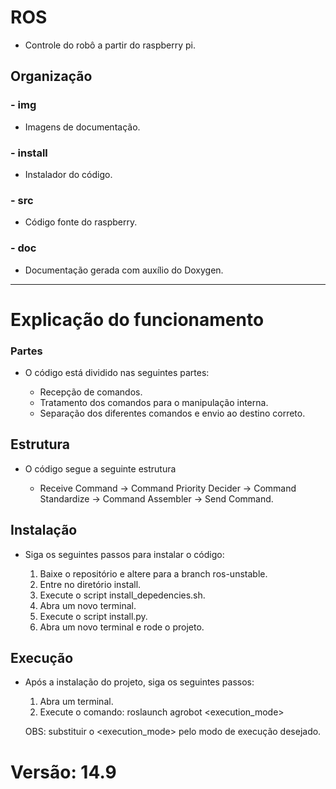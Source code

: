 # ROS

  * Controle do robô a partir do raspberry pi.

## Organização

### - img
  - Imagens de documentação.

### - install
  - Instalador do código.

### - src
  - Código fonte do raspberry.

### - doc
  - Documentação gerada com auxílio do Doxygen.

---

# Explicação do funcionamento

### Partes

  - O código está dividido nas seguintes partes:

    * Recepção de comandos.
    * Tratamento dos comandos para o manipulação interna.
    * Separação dos diferentes comandos e envio ao destino correto.

## Estrutura

  - O código segue a seguinte estrutura

    * Receive Command -> Command Priority Decider -> Command Standardize -> Command Assembler -> Send Command.

## Instalação

  - Siga os seguintes passos para instalar o código:

    1) Baixe o repositório e altere para a branch ros-unstable.
    2) Entre no diretório install.
    3) Execute o script install_depedencies.sh.
    4) Abra um novo terminal.
    5) Execute o script install.py.
    6) Abra um novo terminal e rode o projeto.

## Execução

  - Após a instalação do projeto, siga os seguintes passos:

    1) Abra um terminal.
    2) Execute o comando: roslaunch agrobot <execution_mode>
    
    OBS: substituir o <execution_mode> pelo modo de execução desejado.

# Versão: 14.9